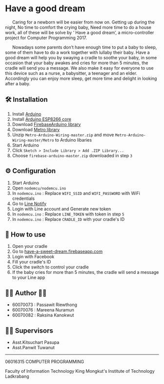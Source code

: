 # Have a good dream
&nbsp;&nbsp;&nbsp;&nbsp;&nbsp;&nbsp;Caring for a newborn will be easier from now on. Getting up during the night, No time to comfort the crying baby, Need more time to do a house work, all of these will be solve by ‘ Have a good dream’,  a micro-controller project for Computer Programming 2017.

&nbsp;&nbsp;&nbsp;&nbsp;&nbsp;&nbsp;Nowadays some parents don’t have enough time to put a baby to sleep, some of them have to do a work together with lullaby their baby. Have a good dream will help you by swaying a cradle to soothe your baby, in some occasion that your baby awakes and cries for more than 5 minutes, the cradle will send you a message. We also make it easy for everyone to use this device such as a nurse, a babysitter, a teenager and an elder. Accordingly you can enjoy more sleep, get more time and delight in looking after a baby. 

##  🛠 Installation
1.  Install  [Arduino](https://www.arduino.cc/en/Main/Software)
2.  Install  [Arduino ESP8266 core](https://github.com/esp8266/Arduino#installing-with-boards-manager)
3.  Download  [FirebaseArduino library](https://github.com/googlesamples/firebase-arduino/archive/master.zip)
4. Download  [Metro library](https://github.com/thomasfredericks/Metro-Arduino-Wiring/archive/master.zip)
5. Unzip `Metro-Arduino-Wiring-master.zip` and move `Metro-Arduino-Wiring-master/Metro` to Arduino libaries
6.  Start Arduino
7.  Click  `Sketch > Include Library > Add .ZIP Library...`
8.  Choose  `firebase-arduino-master.zip` downloaded in step  `3`

## ⚙️ Configuration
1.  Start Arduino
2. Open `nodemcu/nodemcu.ino`
3. In `nodemcu.ino` : Replace `WIFI_SSID` and `WIFI_PASSWORD` with WiFi credentials
4. Go to [Line Notify](https://notify-bot.line.me/th/)
5. Login with Line account and Generate new token
6. In `nodemcu.ino` : Replace `LINE_TOKEN` with token in step `5`
7. In `nodemcu.ino` : Replace `CRADLE_ID` with your cradle's ID

##  📖 How to use
 1. Open your cradle
 2. Go to [have-a-sweet-dream.firebaseapp.com](https://have-a-sweet-dream.firebaseapp.com)
 3. Login with Facebook
 4. Fill your cradle's ID
 5. Click the switch to control your cradle
 6. If the baby cries for more than 5 minutes, the cradle will send a message to your Line app

## 👩‍💻 Author 👨‍💻

 - 60070073 : Passawit Riewthong
 - 60070076 : Mareena Nuramun
 - 60070082 : Raksina Kanokwut

## 👨‍🏫 Supervisors
 -   Asst.Kitsuchart Pasupa
 -   Asst.Panwit Tuwanut

---
06016315 COMPUTER PROGRAMMING

Faculty of Information Technology
King Mongkut's Institute of Technology Ladkrabang
